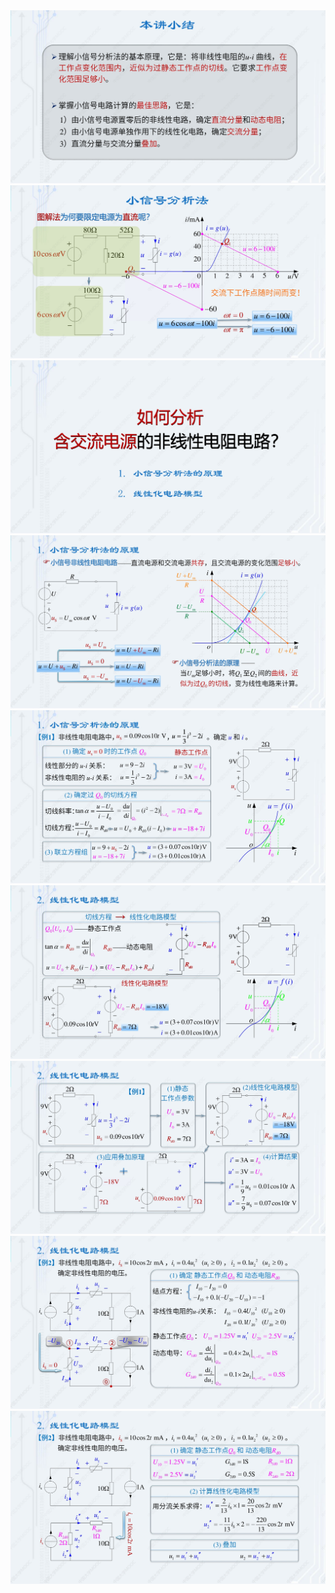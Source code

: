 ﻿<div><img src = "./images/6-4小信号分析法-图片-1.jpg"></div>
<div><img src = "./images/6-4小信号分析法-图片-2.jpg"></div>
<div><img src = "./images/6-4小信号分析法-图片-3.jpg"></div>
<div><img src = "./images/6-4小信号分析法-图片-4.jpg"></div>
<div><img src = "./images/6-4小信号分析法-图片-5.jpg"></div>
<div><img src = "./images/6-4小信号分析法-图片-6.jpg"></div>
<div><img src = "./images/6-4小信号分析法-图片-7.jpg"></div>
<div><img src = "./images/6-4小信号分析法-图片-8.jpg"></div>
<div><img src = "./images/6-4小信号分析法-图片-9.jpg"></div>
